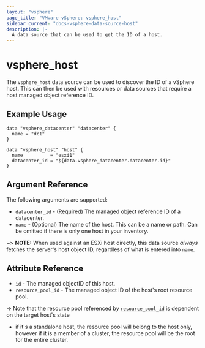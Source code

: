 ```yaml
---
layout: "vsphere"
page_title: "VMware vSphere: vsphere_host"
sidebar_current: "docs-vsphere-data-source-host"
description: |-
  A data source that can be used to get the ID of a host.
---
```


# vsphere\_host

The `vsphere_host` data source can be used to discover the ID of a vSphere
host. This can then be used with resources or data sources that require a host
managed object reference ID.

## Example Usage

```hcl
data "vsphere_datacenter" "datacenter" {
  name = "dc1"
}

data "vsphere_host" "host" {
  name          = "esxi1"
  datacenter_id = "${data.vsphere_datacenter.datacenter.id}"
}
```

## Argument Reference

The following arguments are supported:

* `datacenter_id` - (Required) The managed object reference
  ID of a datacenter.
* `name` - (Optional) The name of the host. This can be a name or path. Can be
  omitted if there is only one host in your inventory.

~> **NOTE:** When used against an ESXi host directly, this data source _always_
fetches the server's host object ID, regardless of what is entered into `name`.

## Attribute Reference

* `id` - The managed objectID of this host.
* `resource_pool_id` - The managed object ID of the host's
  root resource pool.

-> Note that the resource pool referenced by
[`resource_pool_id`](#resource_pool_id) is dependent on the target host's state
- if it's a standalone host, the resource pool will belong to the host only,
  however if it is a member of a cluster, the resource pool will be the root
  for the entire cluster.
